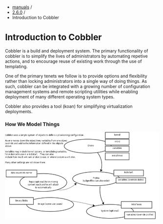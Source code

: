
<!-- begin content -->

<div id="wrap" class="container">
 <div class="row">
  <div class="span8">
<ul class="breadcrumb"><li><a href="/manuals">manuals</a> <span class="divider">/</span></li><li><a href="/manuals/2.6.0">2.6.0</a> <span class="divider">/</span></li><li class="active">Introduction to Cobbler</li></ul>
   <h1>Introduction to Cobbler</h1>
<p>Cobbler is a build and deployment system. The primary functionality of cobbler is to simplify the lives of administrators by automating repetive actions, and to encourage reuse of existing work through the use of templating.</p>

<p>One of the primary tenets we follow is to provide options and flexibility rather than locking administrators into a single way of doing things. As such, cobbler can be integrated with a growing number of configuration management systems and remote scripting utilities while enabling deployment of many different operating system types.</p>

<p>Cobbler also provides a tool (koan) for simplifying virtualization deployments.</p>

<h3>How We Model Things</h3>

<p><img src="/images/how-we-do.png" alt="object tree diagram" /></p>
